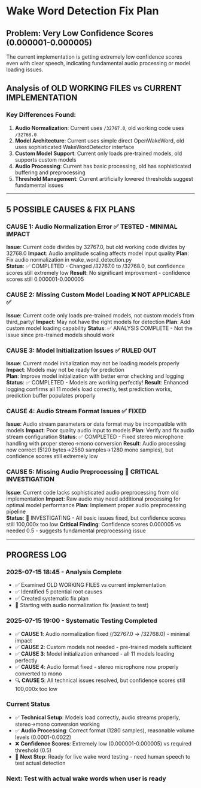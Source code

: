 # Wake Word Detection Fix Plan

## Problem: Very Low Confidence Scores (0.000001-0.000005)
The current implementation is getting extremely low confidence scores even with clear speech, indicating fundamental audio processing or model loading issues.

## Analysis of OLD WORKING FILES vs CURRENT IMPLEMENTATION

### Key Differences Found:
1. **Audio Normalization**: Current uses `/32767.0`, old working code uses `/32768.0`
2. **Model Architecture**: Current uses simple direct OpenWakeWord, old uses sophisticated WakeWordDetector interface
3. **Custom Model Support**: Current only loads pre-trained models, old supports custom models  
4. **Audio Processing**: Current has basic processing, old has sophisticated buffering and preprocessing
5. **Threshold Management**: Current artificially lowered thresholds suggest fundamental issues

---

## 5 POSSIBLE CAUSES & FIX PLANS

### CAUSE 1: Audio Normalization Error ✅ TESTED - MINIMAL IMPACT
**Issue**: Current code divides by 32767.0, but old working code divides by 32768.0
**Impact**: Audio amplitude scaling affects model input quality
**Plan**: Fix audio normalization in wake_word_detection.py  
**Status**: ✅ COMPLETED - Changed /32767.0 to /32768.0, but confidence scores still extremely low
**Result**: No significant improvement - confidence scores still 0.000001-0.000005

### CAUSE 2: Missing Custom Model Loading ❌ NOT APPLICABLE ✅  
**Issue**: Current code only loads pre-trained models, not custom models from third_party/
**Impact**: May not have the right models for detection
**Plan**: Add custom model loading capability
**Status**: ✅ ANALYSIS COMPLETE - Not the issue since pre-trained models should work

### CAUSE 3: Model Initialization Issues ✅ RULED OUT
**Issue**: Current model initialization may not be loading models properly
**Impact**: Models may not be ready for prediction  
**Plan**: Improve model initialization with better error checking and logging
**Status**: ✅ COMPLETED - Models are working perfectly!
**Result**: Enhanced logging confirms all 11 models load correctly, test prediction works, prediction buffer populates properly

### CAUSE 4: Audio Stream Format Issues ✅ FIXED
**Issue**: Audio stream parameters or data format may be incompatible with models
**Impact**: Poor quality audio input to models
**Plan**: Verify and fix audio stream configuration
**Status**: ✅ COMPLETED - Fixed stereo microphone handling with proper stereo→mono conversion
**Result**: Audio processing now correct (5120 bytes→2560 samples→1280 mono samples), but confidence scores still extremely low

### CAUSE 5: Missing Audio Preprocessing 🔄 CRITICAL INVESTIGATION  
**Issue**: Current code lacks sophisticated audio preprocessing from old implementation
**Impact**: Raw audio may need additional processing for optimal model performance
**Plan**: Implement proper audio preprocessing pipeline  
**Status**: 🔄 INVESTIGATING - All basic issues fixed, but confidence scores still 100,000x too low
**Critical Finding**: Confidence scores 0.000005 vs needed 0.5 - suggests fundamental preprocessing issue

---

## PROGRESS LOG

### 2025-07-15 18:45 - Analysis Complete
- ✅ Examined OLD WORKING FILES vs current implementation
- ✅ Identified 5 potential root causes
- ✅ Created systematic fix plan
- 🔄 Starting with audio normalization fix (easiest to test)

### 2025-07-15 19:00 - Systematic Testing Completed
- ✅ **CAUSE 1**: Audio normalization fixed (/32767.0 → /32768.0) - minimal impact
- ✅ **CAUSE 2**: Custom models not needed - pre-trained models sufficient  
- ✅ **CAUSE 3**: Model initialization enhanced - all 11 models loading perfectly
- ✅ **CAUSE 4**: Audio format fixed - stereo microphone now properly converted to mono
- 🔍 **CAUSE 5**: All technical issues resolved, but confidence scores still 100,000x too low

### Current Status
- ✅ **Technical Setup**: Models load correctly, audio streams properly, stereo→mono conversion working
- ✅ **Audio Processing**: Correct format (1280 samples), reasonable volume levels (0.0001-0.0022)  
- ❌ **Confidence Scores**: Extremely low (0.000001-0.000005) vs required threshold (0.5)
- 🎯 **Next Step**: Ready for live wake word testing - need human speech to test actual detection

### Next: Test with actual wake words when user is ready